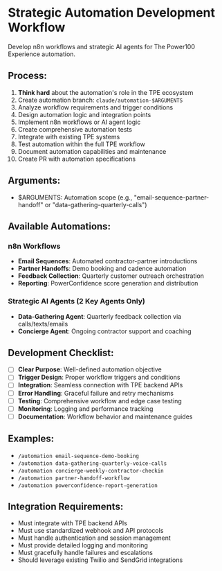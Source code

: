 # Strategic Automation Development Workflow

Develop n8n workflows and strategic AI agents for The Power100 Experience automation.

## Process:
1. **Think hard** about the automation's role in the TPE ecosystem
2. Create automation branch: `claude/automation-$ARGUMENTS`
3. Analyze workflow requirements and trigger conditions
4. Design automation logic and integration points
5. Implement n8n workflows or AI agent logic
6. Create comprehensive automation tests
7. Integrate with existing TPE systems
8. Test automation within the full TPE workflow
9. Document automation capabilities and maintenance
10. Create PR with automation specifications

## Arguments:
- $ARGUMENTS: Automation scope (e.g., "email-sequence-partner-handoff" or "data-gathering-quarterly-calls")

## Available Automations:

### n8n Workflows
- **Email Sequences**: Automated contractor-partner introductions
- **Partner Handoffs**: Demo booking and cadence automation
- **Feedback Collection**: Quarterly customer outreach orchestration
- **Reporting**: PowerConfidence score generation and distribution

### Strategic AI Agents (2 Key Agents Only)
- **Data-Gathering Agent**: Quarterly feedback collection via calls/texts/emails
- **Concierge Agent**: Ongoing contractor support and coaching

## Development Checklist:
- [ ] **Clear Purpose**: Well-defined automation objective
- [ ] **Trigger Design**: Proper workflow triggers and conditions
- [ ] **Integration**: Seamless connection with TPE backend APIs
- [ ] **Error Handling**: Graceful failure and retry mechanisms
- [ ] **Testing**: Comprehensive workflow and edge case testing
- [ ] **Monitoring**: Logging and performance tracking
- [ ] **Documentation**: Workflow behavior and maintenance guides

## Examples:
- `/automation email-sequence-demo-booking`
- `/automation data-gathering-quarterly-voice-calls`
- `/automation concierge-weekly-contractor-checkin`
- `/automation partner-handoff-workflow`
- `/automation powerconfidence-report-generation`

## Integration Requirements:
- Must integrate with TPE backend APIs
- Must use standardized webhook and API protocols
- Must handle authentication and session management
- Must provide detailed logging and monitoring
- Must gracefully handle failures and escalations
- Should leverage existing Twilio and SendGrid integrations